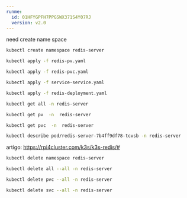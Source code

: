 ```yaml
---
runme:
  id: 01HFYGPFH7PPGSWX371S4Y07RJ
  version: v2.0
---
```


need create name space

```sh
kubectl create namespace redis-server
```

```sh
kubectl apply -f redis-pv.yaml

kubectl apply -f redis-pvc.yaml

kubectl apply -f service-service.yaml

kubectl apply -f redis-deployment.yaml

```

```sh
kubectl get all -n redis-server
```

```sh
kubectl get pv  -n  redis-server
```

```sh
kubectl get pvc  -n  redis-server
```

```sh
kubectl describe pod/redis-server-7b4ff9df78-tcvsb -n redis-server
```

artigo: https://rpi4cluster.com/k3s/k3s-redis/#

```sh
kubectl delete namespace redis-server

kubectl delete all --all -n redis-server

kubectl delete pvc --all -n redis-server

kubectl delete svc --all -n redis-server
```
